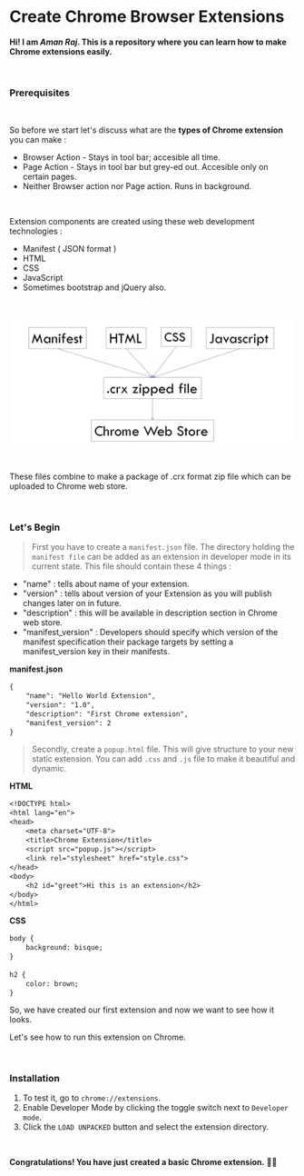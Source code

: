 # Create Chrome Browser Extensions
**Hi! I am _Aman Raj_. This is a repository where you can learn how to make Chrome extensions easily.**

<br>

### Prerequisites

<br>

So before we start let's discuss what are the __types of Chrome extension__ you can make :
<br>
  * Browser Action - Stays in tool bar; accesible all time.
  * Page Action - Stays in tool bar but grey-ed out. Accesible only on certain pages.
  * Neither Browser action nor Page action. Runs in background.
<br>

Extension components are created using these web development technologies :
<br>
  * Manifest ( JSON format )
  * HTML
  * CSS
  * JavaScript
  * Sometimes bootstrap and jQuery also.
<br>

![](screenshot.png)

<br>

These files combine to make a package of .crx format zip file which can be uploaded to Chrome web store.

<br>


### Let's Begin

> First you have to create a `manifest.json` file. The directory holding the `manifest file` can be added as an extension in developer mode in its current state. This file should contain these 4 things : 

 * "name" : tells about name of your extension. 
 * "version" : tells about version of your Extension as you will publish changes later on in future. 
 * "description" : this will be available in description section in Chrome web store. 
 * "manifest_version" : Developers should specify which version of the manifest specification their package targets by setting a manifest_version key in their manifests. 


**manifest.json**

```
{
    "name": "Hello World Extension",
    "version": "1.0",
    "description": "First Chrome extension",
    "manifest_version": 2
}
```

> Secondly, create a `popup.html` file. This will give structure to your new static extension. You can add `.css` and `.js` file to make it beautiful and dynamic.


**HTML**

```
<!DOCTYPE html>
<html lang="en">
<head>
    <meta charset="UTF-8">
    <title>Chrome Extension</title>
    <script src="popup.js"></script>
    <link rel="stylesheet" href="style.css">
</head>
<body>
    <h2 id="greet">Hi this is an extension</h2>
</body>
</html>
```

**CSS**

```
body {
    background: bisque;
}

h2 {
    color: brown;
}
```

So, we have created our first extension and now we want to see how it looks.

Let's see how to run this extension on Chrome.

<br>

### Installation

1. To test it, go to `chrome://extensions`.
2. Enable Developer Mode by clicking the toggle switch next to `Developer mode`.
3. Click the `LOAD UNPACKED` button and select the extension directory.

<br>

**Congratulations! You have just created a basic Chrome extension.** 🎉🎊 

